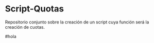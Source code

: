 # Script-Quotas

Repositorio conjunto sobre la creación de un script cuya función será la creación de cuotas.

#hola
